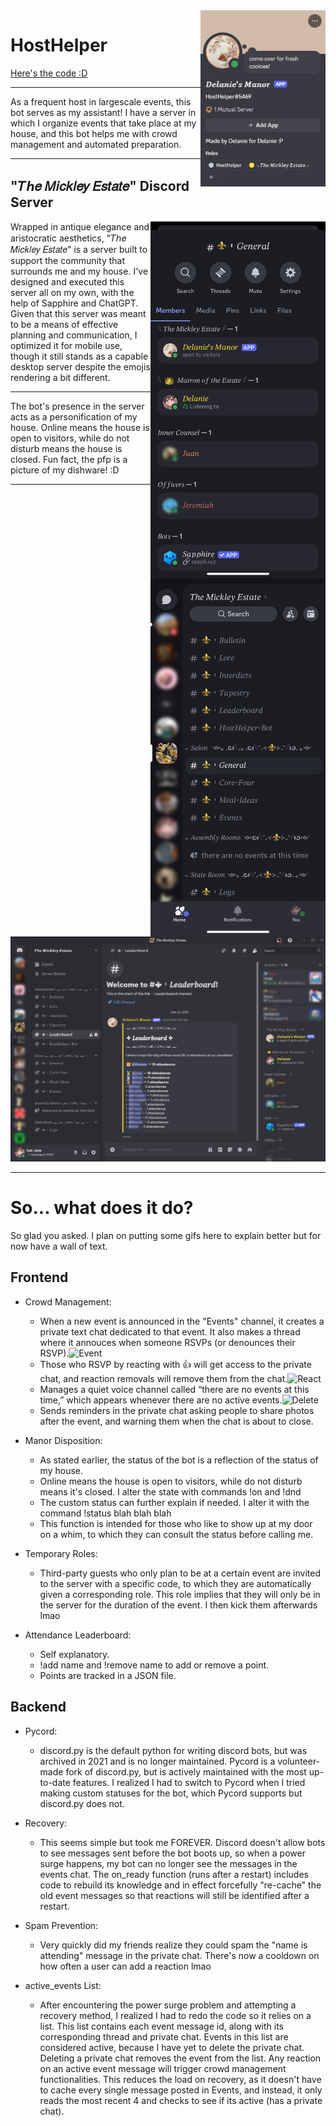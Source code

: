 <img src=images/Profile.jpg alt=Discord Server Screenshot width=200 align=right>

# HostHelper
[Here's the code :D](HostHelper.py)

---
As a frequent host in largescale events, this bot serves as my assistant! I have a server in which I organize events that take place at my house, and this bot helps me with crowd management and automated preparation.

---
## "𝑇ℎ𝑒 𝑀𝑖𝑐𝑘𝑙𝑒𝑦 𝐸𝑠𝑡𝑎𝑡𝑒" Discord Server

<img src=images/MobileMembers.png alt=Discord Server Screenshot width=280 align=right>
<img src=images/MobileMain.png alt=Discord Server Screenshot width=280 align=right>
Wrapped in antique elegance and aristocratic aesthetics, "𝑇ℎ𝑒 𝑀𝑖𝑐𝑘𝑙𝑒𝑦 𝐸𝑠𝑡𝑎𝑡𝑒" is a server built to support the community that surrounds me and my house. I've designed and executed this server all on my own, with the help of Sapphire and ChatGPT. Given that this server was meant to be a means of effective planning and communication, I optimized it for mobile use, though it still stands as a capable desktop server despite the emojis rendering a bit different. 

---
The bot's presence in the server acts as a personification of my house. Online means the house is open to visitors, while do not disturb means the house is closed. Fun fact, the pfp is a picture of my dishware! :D

---

<img src=images/Leaderboard.png alt=Discord Server Screenshot width=1050>

---
# So... what does it do?
So glad you asked. I plan on putting some gifs here to explain better but for now have a wall of text.
## Frontend
- Crowd Management:
  
  - When a new event is announced in the "Events" channel, it creates a private text chat dedicated to that event. It also makes a thread where it annouces when someone RSVPs (or denounces their RSVP).![Event](https://github.com/user-attachments/assets/c736c570-7df9-4dde-ab63-8c1b466097dc)
  - Those who RSVP by reacting with 👍 will get access to the private chat, and reaction removals will remove them from the chat.![React](https://github.com/user-attachments/assets/8f131b52-dae1-4145-8e35-c8a099be6f2d)
  - Manages a quiet voice channel called “there are no events at this time,” which appears whenever there are no active events.![Delete](https://github.com/user-attachments/assets/b9ce38ca-1800-454e-9cde-5ac2d4f3d97f)
  - Sends reminders in the private chat asking people to share photos after the event, and warning them when the chat is about to close.

- Manor Disposition:

  - As stated earlier, the status of the bot is a reflection of the status of my house.
  - Online means the house is open to visitors, while do not disturb means it's closed. I alter the state with commands !on and !dnd
  - The custom status can further explain if needed. I alter it with the command !status blah blah blah
  - This function is intended for those who like to show up at my door on a whim, to which they can consult the status before calling me.

- Temporary Roles:

  - Third-party guests who only plan to be at a certain event are invited to the server with a specific code, to which they are automatically given a corresponding role. This role implies that they will only be in the server for the duration of the event. I then kick them afterwards lmao

- Attendance Leaderboard:

  - Self explanatory.
  - !add name and !remove name to add or remove a point.
  - Points are tracked in a JSON file.
 
## Backend
- Pycord:
 
  - discord.py is the default python for writing discord bots, but was archived in 2021 and is no longer maintained. Pycord is a volunteer-made fork of discord.py, but is actively maintained with the most up-to-date features. I realized I had to switch to Pycord when I tried making custom statuses for the bot, which Pycord supports but discord.py does not.
  
- Recovery:

   - This seems simple but took me FOREVER. Discord doesn't allow bots to see messages sent before the bot boots up, so when a power surge happens, my bot can no longer see the messages in the events chat. The on_ready function (runs after a restart) includes code to rebuild its knowledge and in effect forcefully "re-cache" the old event messages so that reactions will still be identified after a restart.
 
- Spam Prevention:

  - Very quickly did my friends realize they could spam the "name is attending" message in the private chat. There's now a cooldown on how often a user can add a reaction lmao
 
- active_events List:

  - After encountering the power surge problem and attempting a recovery method, I realized I had to redo the code so it relies on a list. This list contains each event message id, along with its corresponding thread and private chat. Events in this list are considered active, because I have yet to delete the private chat. Deleting a private chat removes the event from the list. Any reaction on an active event message will trigger crowd management functionalities. This reduces the load on recovery, as it doesn't have to cache every single message posted in Events, and instead, it only reads the most recent 4 and checks to see if its active (has a private chat).
